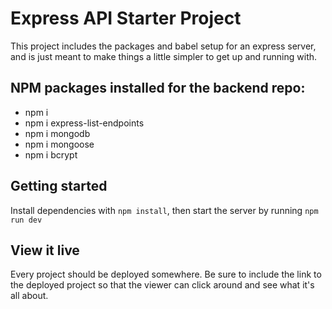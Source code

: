 # Express API Starter Project

This project includes the packages and babel setup for an express server, and is just meant to make things a little simpler to get up and running with.

## NPM packages installed for the backend repo:
- npm i
- npm i express-list-endpoints
- npm i mongodb
- npm i mongoose
- npm i bcrypt

## Getting started

Install dependencies with `npm install`, then start the server by running `npm run dev`

## View it live

Every project should be deployed somewhere. Be sure to include the link to the deployed project so that the viewer can click around and see what it's all about.
